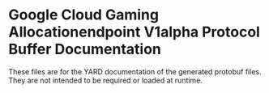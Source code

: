 # Google Cloud Gaming Allocationendpoint V1alpha Protocol Buffer Documentation

These files are for the YARD documentation of the generated protobuf files.
They are not intended to be required or loaded at runtime.
